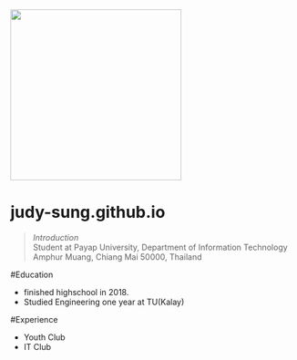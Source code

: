 <img src="" width="300" />

# judy-sung.github.io
>_Introduction_<br />
> Student at Payap University, Department of Information Technology <br />
> Amphur Muang, Chiang Mai 50000, Thailand <br/>

#Education
* finished highschool in 2018.
* Studied Engineering one year at TU(Kalay)

#Experience
* Youth Club
* IT Club

